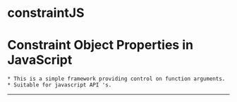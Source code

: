 # constraintJS #

Constraint Object Properties in JavaScript
===================================================


	* This is a simple framework providing control on function arguments.
	* Suitable for javascript API 's.

***

